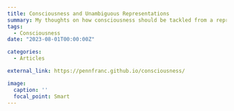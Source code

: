 ```yaml
---
title: Consciousness and Unambiguous Representations
summary: My thoughts on how consciousness should be tackled from a representationalist perspective based on ideas from phenomenal structuralism. Includes an ML-based experiment of how I think one could go about decoding conscious content from neural systems using self-attention.
tags:
  - Consciousness
date: "2023-08-01T00:00:00Z"

categories:
  - Articles

external_link: https://pennfranc.github.io/consciousness/

image:
  caption: ''
  focal_point: Smart
---
```

